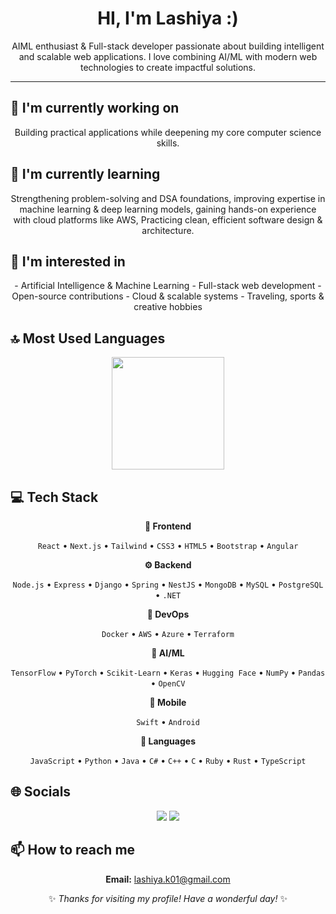 <div align="center">

# HI, I'm Lashiya :)

<p>AIML enthusiast & Full-stack developer passionate about building intelligent and scalable web applications.  
I love combining AI/ML with modern web technologies to create impactful solutions.</p>

<hr>

</div>

## 🔭 I'm currently working on

<div align="center"><p>Building practical applications while deepening my core computer science skills.</p></div>

## 🌱 I'm currently learning

<div align="center"><p>Strengthening problem-solving and DSA foundations, improving expertise in machine learning & deep learning models, gaining hands-on experience with cloud platforms like AWS, Practicing clean, efficient software design & architecture.</p></div>

## 👀 I'm interested in

<div align="center"><p>- Artificial Intelligence & Machine Learning  
- Full-stack web development  
- Open-source contributions  
- Cloud & scalable systems  
- Traveling, sports & creative hobbies</p></div>

## 🔝 Most Used Languages

<!-- ⚠️ Important: Replace 'tech-savvy1' with your actual GitHub username in the URL below -->
<div align="center">
  <img height="180em" src="https://github-readme-stats.vercel.app/api/top-langs/?username=tech-savvy1&layout=compact&langs_count=10&theme=buefy"/>
</div>

## 💻 Tech Stack

<div align="center">

**🎨 Frontend**

`React` • `Next.js` • `Tailwind` • `CSS3` • `HTML5` • `Bootstrap` • `Angular`

**⚙️ Backend**

`Node.js` • `Express` • `Django` • `Spring` • `NestJS` • `MongoDB` • `MySQL` • `PostgreSQL` • `.NET`

**🚀 DevOps**

`Docker` • `AWS` • `Azure` • `Terraform`

**🧠 AI/ML**

`TensorFlow` • `PyTorch` • `Scikit-Learn` • `Keras` • `Hugging Face` • `NumPy` • `Pandas` • `OpenCV`

**📱 Mobile**

`Swift` • `Android`

**💬 Languages**

`JavaScript` • `Python` • `Java` • `C#` • `C++` • `C` • `Ruby` • `Rust` • `TypeScript`

</div>

## 🌐 Socials

<div align="center">

<a href="https://github.com/tech-savvy1"><img src="https://img.shields.io/badge/github-%23121011.svg?style=for-the-badge&logo=github&logoColor=white"></a> <a href="https://www.linkedin.com/in/lashiya-kashyap-ab3962216/"><img src="https://img.shields.io/badge/linkedin-%230077B5.svg?style=for-the-badge&logo=linkedin&logoColor=white"></a> 

</div>

## 📫 How to reach me

<div align="center">

**Email:** lashiya.k01@gmail.com

</div>

<div align="center">

✨ *Thanks for visiting my profile! Have a wonderful day!* ✨

</div>
